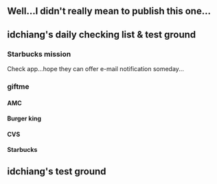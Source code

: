 ## Well...I didn't really mean to publish this one...

## idchiang's daily checking list & test ground
### Starbucks mission
Check app...hope they can offer e-mail notification someday...
### giftme
#### AMC
#### Burger king
#### CVS
#### Starbucks
## idchiang's test ground
